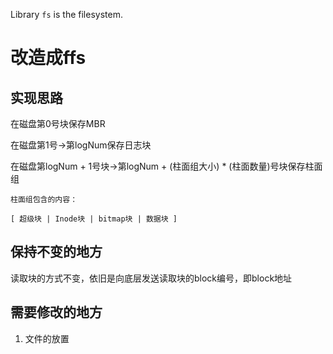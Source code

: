 Library `fs` is the filesystem.

# 改造成ffs

## 实现思路

在磁盘第0号块保存MBR

在磁盘第1号->第logNum保存日志块

在磁盘第logNum + 1号块->第logNum + (柱面组大小) * (柱面数量)号块保存柱面组
    
    柱面组包含的内容：
    
    [ 超级块 | Inode块 | bitmap块 | 数据块 ]

## 保持不变的地方

读取块的方式不变，依旧是向底层发送读取块的block编号，即block地址

## 需要修改的地方

1. 文件的放置
